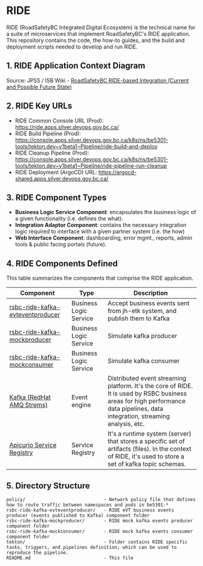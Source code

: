 # RIDE
RIDE (RoadSafetyBC Integrated Digital Ecosystem) is the technical name for a suite of microservices that implement RoadSafetyBC's RIDE application.  
This repository contains the code, the how-to guides, and the build and deployment scripts needed to develop and run RIDE.

## 1. RIDE Application Context Diagram

Source: JPSS / ISB Wiki - [RoadSafetyBC RIDE-based Integration (Current and Possible Future State)](https://justice.gov.bc.ca/wiki/pages/viewpage.action?pageId=301400122)

## 2. RIDE Key URLs
* RIDE Common Console URL (Prod): https://ride.apps.silver.devops.gov.bc.ca/
* RIDE Build Pipeline (Prod): https://console.apps.silver.devops.gov.bc.ca/k8s/ns/be5301-tools/tekton.dev~v1beta1~Pipeline/ride-build-and-deploy
* RIDE Cleanup Pipeline (Prod): https://console.apps.silver.devops.gov.bc.ca/k8s/ns/be5301-tools/tekton.dev~v1beta1~Pipeline/ride-pipeline-run-cleanup
* RIDE Deployment (ArgoCD) URL: https://argocd-shared.apps.silver.devops.gov.bc.ca/

## 3. RIDE Component Types

* **Business Logic Service Component**: encapsulates the business logic of a given functionality (i.e.
defines the what).
* **Integration Adaptor Component**: contains the necessary integration logic required to interface
with a given partner system (i.e. the how)
* **Web Interface Component**: dashboarding, error mgmt., reports, admin tools & public facing portals (future).

## 4. RIDE Components Defined

This table summarizes the components that comprise the RIDE application.

| Component | Type | Description |
| --- | --- | --- |
| [rsbc-ride-kafka-evteventproducer](rsbc-ride-kafka-evteventproducer/README.md) | Business Logic Service | Accept business events sent from jh-etk system, and publish them to Kafka |
| [rsbc-ride-kafka-mockproducer](rsbc-ride-kafka-mockproducer/README.md) | Business Logic Service | Simulate kafka producer |
| [rsbc-ride-kafka-mockconsumer](rsbc-ride-kafka-mockconsumer/README.md) | Business Logic Service | Simulate kafka consumer |
| [Kafka (RedHat AMQ Strems)](https://access.redhat.com/documentation/en-us/red_hat_amq_streams/2.0/html/amq_streams_on_openshift_overview/index) | Event engine | Distributed event streaming platform. It's the core of RIDE. It is used by RSBC business areas for high performance data pipelines, data integration, streaming analysis, etc. |
| [Apicurio Service Registry](https://www.apicur.io/registry/) | Service Registry | It's a runtime system (server) that stores a specific set of artifacts (files). In the context of RIDE, it's used to store a set of kafka topic schemas. |

## 5. Directory Structure

    policy/                      		- Network policy file that defines how to route traffic between namespaces and pods in be5301-*
    rsbc-ride-kafka-evteventproducer/   - RIDE eVT business events producer (events published to Kafka) component folder
    rsbc-ride-kafka-mockproducer/       - RIDE mock kafka events producer component folder
    rsbc-ride-kafka-mockconsumer/       - RIDE mock kafka events consumer component folder
    tekton/            					- Folder contains RIDE specific tasks, triggers, and pipelines definition; which can be used to reproduce the pipeline.
    README.md                  			- This file
